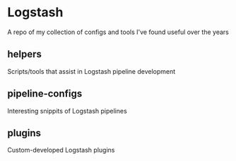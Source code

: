 # Logstash
A repo of my collection of configs and tools I've found useful over the years

## helpers
Scripts/tools that assist in Logstash pipeline development

## pipeline-configs
Interesting snippits of Logstash pipelines

## plugins
Custom-developed Logstash plugins
